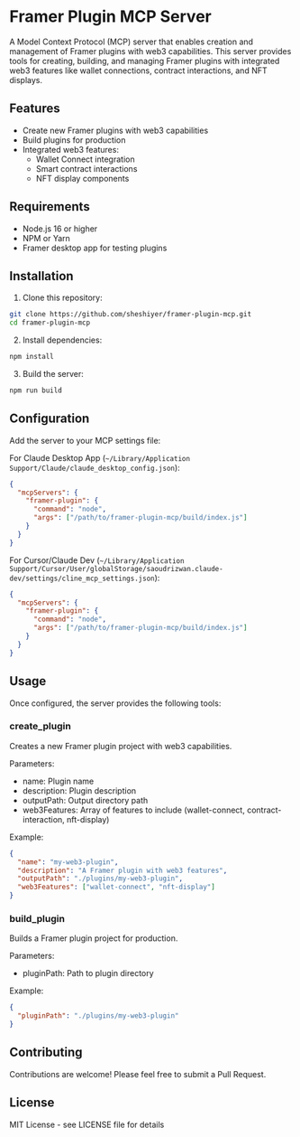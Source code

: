 # Framer Plugin MCP Server

A Model Context Protocol (MCP) server that enables creation and management of Framer plugins with web3 capabilities. This server provides tools for creating, building, and managing Framer plugins with integrated web3 features like wallet connections, contract interactions, and NFT displays.

## Features

- Create new Framer plugins with web3 capabilities
- Build plugins for production
- Integrated web3 features:
  - Wallet Connect integration
  - Smart contract interactions
  - NFT display components

## Requirements

- Node.js 16 or higher
- NPM or Yarn
- Framer desktop app for testing plugins

## Installation

1. Clone this repository:
```bash
git clone https://github.com/sheshiyer/framer-plugin-mcp.git
cd framer-plugin-mcp
```

2. Install dependencies:
```bash
npm install
```

3. Build the server:
```bash
npm run build
```

## Configuration

Add the server to your MCP settings file:

For Claude Desktop App (`~/Library/Application Support/Claude/claude_desktop_config.json`):
```json
{
  "mcpServers": {
    "framer-plugin": {
      "command": "node",
      "args": ["/path/to/framer-plugin-mcp/build/index.js"]
    }
  }
}
```

For Cursor/Claude Dev (`~/Library/Application Support/Cursor/User/globalStorage/saoudrizwan.claude-dev/settings/cline_mcp_settings.json`):
```json
{
  "mcpServers": {
    "framer-plugin": {
      "command": "node",
      "args": ["/path/to/framer-plugin-mcp/build/index.js"]
    }
  }
}
```

## Usage

Once configured, the server provides the following tools:

### create_plugin
Creates a new Framer plugin project with web3 capabilities.

Parameters:
- name: Plugin name
- description: Plugin description
- outputPath: Output directory path
- web3Features: Array of features to include (wallet-connect, contract-interaction, nft-display)

Example:
```json
{
  "name": "my-web3-plugin",
  "description": "A Framer plugin with web3 features",
  "outputPath": "./plugins/my-web3-plugin",
  "web3Features": ["wallet-connect", "nft-display"]
}
```

### build_plugin
Builds a Framer plugin project for production.

Parameters:
- pluginPath: Path to plugin directory

Example:
```json
{
  "pluginPath": "./plugins/my-web3-plugin"
}
```

## Contributing

Contributions are welcome! Please feel free to submit a Pull Request.

## License

MIT License - see LICENSE file for details